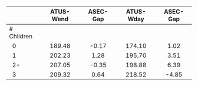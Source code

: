 
|                      |    ATUS-Wend |     ASEC-Gap |    ATUS-Wday |     ASEC-Gap |
| -------------------- | :----------: | :----------: | :----------: | :----------: |
| # Children           |              |              |              |              |
| &nbsp;&nbsp;0        |       189.48 |        -0.17 |       174.10 |         1.02 |
| &nbsp;&nbsp;1        |       202.23 |         1.28 |       195.70 |         3.51 |
| &nbsp;&nbsp;2+       |       207.05 |        -0.35 |       198.88 |         6.39 |
| &nbsp;&nbsp;3        |       209.32 |         0.64 |       218.52 |        -4.85 |

